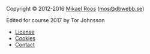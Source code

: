 Copyright &copy; 2012-2016 [Mikael Roos](https://mikaelroos.se) (mos@dbwebb.se)

Edited for course 2017 by Tor Johnsson

* [License](license)
* [Cookies](cookies)
* [Contact](contact)
